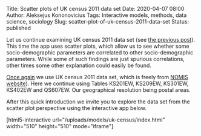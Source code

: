 Title: Scatter plots of UK census 2011 data set
Date: 2020-04-07 08:00
Author: Aleksejus Kononovicius
Tags: Interactive models, methods, data science, sociology
Slug: scatter-plot-of-uk-census-2011-data-set
Status: published

Let us continue examining UK census 2011 data set (see
[the previous post]({filename}/articles/2020/rank-size-distribution-and-uk-census-2011-data.md)).
This time the app uses scatter plots, which allow us to see whether some
socio-demographic parameters are correlated to other socio-demographic
parameters. While some of such findings are just spurious correlations, other
times some other explanation could easily be found.

[Once again]({filename}/articles/2020/rank-size-distribution-and-uk-census-2011-data.md)
we use UK census 2011 data set, which is freely from
[NOMIS website](https://www.nomisweb.co.uk/query/select/getdatasetbytheme.asp?opt=3&theme=&subgrp=)).
Here we continue using Tables KS201EW, KS209EW, KS301EW, KS402EW and QS607EW.
Our geographical resolution being postal areas.

<!--more-->

After this quick introduction we invite you to explore the data set from the
scatter plot perspective using the interactive app below.

[html5-interactive url="/uploads/models/uk-census/index.html"
width="510" height="510" mode="iframe"]

